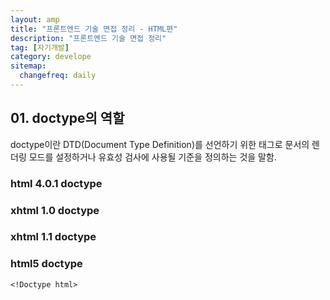 ```yaml
---
layout: amp
title: "프론트엔드 기술 면접 정리 - HTML편"
description: "프론트엔드 기술 면접 정리"
tag: [자기개발]
category: develope
sitemap:
  changefreq: daily
---
```


## 01. doctype의 역할

doctype이란 DTD(Document Type Definition)를 선언하기 위한 태그로 문서의 렌더링 모드를 설정하거나 유효성 검사에 사용될 기준을 정의하는 것을 말함.

### html 4.0.1 doctype

### xhtml 1.0 doctype

### xhtml 1.1 doctype

### html5 doctype
```html5
<!Doctype html>
```
